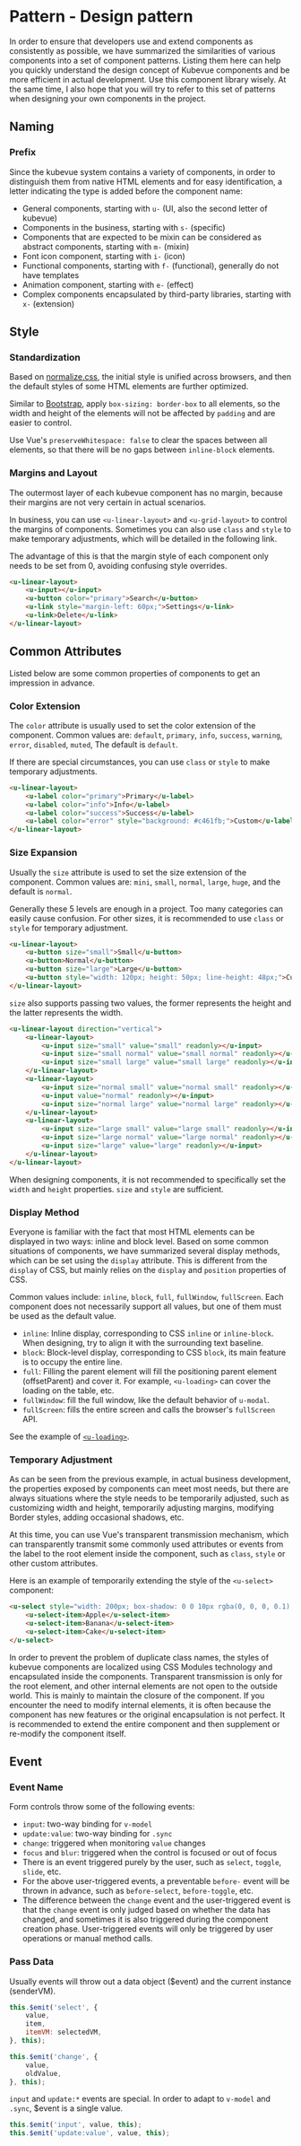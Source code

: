 # Pattern - Design pattern

In order to ensure that developers use and extend components as consistently as possible, we have summarized the similarities of various components into a set of component patterns. Listing them here can help you quickly understand the design concept of Kubevue components and be more efficient in actual development. Use this component library wisely. At the same time, I also hope that you will try to refer to this set of patterns when designing your own components in the project.

## Naming

### Prefix

Since the kubevue system contains a variety of components, in order to distinguish them from native HTML elements and for easy identification, a letter indicating the type is added before the component name:

- General components, starting with `u-` (UI, also the second letter of kubevue)
- Components in the business, starting with `s-` (specific)
- Components that are expected to be mixin can be considered as abstract components, starting with `m-` (mixin)
- Font icon component, starting with `i-` (icon)
- Functional components, starting with `f-` (functional), generally do not have templates
- Animation component, starting with `e-` (effect)
- Complex components encapsulated by third-party libraries, starting with `x-` (extension)

## Style

### Standardization

Based on [normalize.css](http://necolas.github.io/normalize.css), the initial style is unified across browsers, and then the default styles of some HTML elements are further optimized.

Similar to [Bootstrap](https://getbootstrap.com), apply `box-sizing: border-box` to all elements, so the width and height of the elements will not be affected by `padding` and are easier to control.

Use Vue's `preserveWhitespace: false` to clear the spaces between all elements, so that there will be no gaps between `inline-block` elements.

### Margins and Layout

The outermost layer of each kubevue component has no margin, because their margins are not very certain in actual scenarios.

In business, you can use `<u-linear-layout>` and `<u-grid-layout>` to control the margins of components. Sometimes you can also use `class` and `style` to make temporary adjustments, which will be detailed in the following link.

The advantage of this is that the margin style of each component only needs to be set from 0, avoiding confusing style overrides.

``` html
<u-linear-layout>
    <u-input></u-input>
    <u-button color="primary">Search</u-button>
    <u-link style="margin-left: 60px;">Settings</u-link>
    <u-link>Delete</u-link>
</u-linear-layout>
```

## Common Attributes

Listed below are some common properties of components to get an impression in advance.

### Color Extension

The `color` attribute is usually used to set the color extension of the component. Common values     are: `default`, `primary`, `info`, `success`, `warning`, `error`, `disabled`, `muted`, The default is `default`.

If there are special circumstances, you can use `class` or `style` to make temporary adjustments.

``` html
<u-linear-layout>
    <u-label color="primary">Primary</u-label>
    <u-label color="info">Info</u-label>
    <u-label color="success">Success</u-label>
    <u-label color="error" style="background: #c461fb;">Custom</u-label>
</u-linear-layout>
```

### Size Expansion

Usually the `size` attribute is used to set the size extension of the component. Common values   are: `mini`, `small`, `normal`, `large`, `huge`, and the default is `normal`.

Generally these 5 levels are enough in a project. Too many categories can easily cause confusion. For other sizes, it is recommended to use `class` or `style` for temporary adjustment.

``` html
<u-linear-layout>
    <u-button size="small">Small</u-button>
    <u-button>Normal</u-button>
    <u-button size="large">Large</u-button>
    <u-button style="width: 120px; height: 50px; line-height: 48px;">Custom</u-button>
</u-linear-layout>
```

`size` also supports passing two values, the former represents the height and the latter represents the width.

``` html
<u-linear-layout direction="vertical">
    <u-linear-layout>
        <u-input size="small" value="small" readonly></u-input>
        <u-input size="small normal" value="small normal" readonly></u-input>
        <u-input size="small large" value="small large" readonly></u-input>
    </u-linear-layout>
    <u-linear-layout>
        <u-input size="normal small" value="normal small" readonly></u-input>
        <u-input value="normal" readonly></u-input>
        <u-input size="normal large" value="normal large" readonly></u-input>
    </u-linear-layout>
    <u-linear-layout>
        <u-input size="large small" value="large small" readonly></u-input>
        <u-input size="large normal" value="large normal" readonly></u-input>
        <u-input size="large" value="large" readonly></u-input>
    </u-linear-layout>
</u-linear-layout>
```

When designing components, it is not recommended to specifically set the `width` and `height` properties. `size` and `style` are sufficient.

### Display Method

Everyone is familiar with the fact that most HTML elements can be displayed in two ways: inline and block level. Based on some common situations of components, we have summarized several display methods, which can be set using the `display` attribute. This is different from the `display` of CSS, but mainly relies on the `display` and `position` properties of CSS.

Common values   include: `inline`, `block`, `full`, `fullWindow`, `fullScreen`. Each component does not necessarily support all values, but one of them must be used as the default value.

- `inline`: Inline display, corresponding to CSS `inline` or `inline-block`. When designing, try to align it with the surrounding text baseline.
- `block`: Block-level display, corresponding to CSS `block`, its main feature is to occupy the entire line.
- `full`: Filling the parent element will fill the positioning parent element (offsetParent) and cover it. For example, `<u-loading>` can cover the loading on the table, etc.
- `fullWindow`: fill the full window, like the default behavior of `u-modal`.
- `fullScreen`: fills the entire screen and calls the browser's `fullScreen` API.

See the example of [`<u-loading>`](u-loading).

### Temporary Adjustment

As can be seen from the previous example, in actual business development, the properties exposed by components can meet most needs, but there are always situations where the style needs to be temporarily adjusted, such as customizing width and height, temporarily adjusting margins, modifying Border styles, adding occasional shadows, etc.

At this time, you can use Vue's transparent transmission mechanism, which can transparently transmit some commonly used attributes or events from the label to the root element inside the component, such as `class`, `style` or other custom attributes.

Here is an example of temporarily extending the style of the `<u-select>` component:
``` html
<u-select style="width: 200px; box-shadow: 0 0 10px rgba(0, 0, 0, 0.1);">
    <u-select-item>Apple</u-select-item>
    <u-select-item>Banana</u-select-item>
    <u-select-item>Cake</u-select-item>
</u-select>
```

In order to prevent the problem of duplicate class names, the styles of kubevue components are localized using CSS Modules technology and encapsulated inside the components. Transparent transmission is only for the root element, and other internal elements are not open to the outside world. This is mainly to maintain the closure of the component. If you encounter the need to modify internal elements, it is often because the component has new features or the original encapsulation is not perfect. It is recommended to extend the entire component and then supplement or re-modify the component itself.

## Event

### Event Name

Form controls throw some of the following events:

- `input`: two-way binding for `v-model`
- `update:value`: two-way binding for `.sync`
- `change`: triggered when monitoring `value` changes
- `focus` and `blur`: triggered when the control is focused or out of focus
- There is an event triggered purely by the user, such as `select`, `toggle`, `slide`, etc.
- For the above user-triggered events, a preventable `before-` event will be thrown in advance, such as `before-select`, `before-toggle`, etc.
- The difference between the `change` event and the user-triggered event is that the `change` event is only judged based on whether the data has changed, and sometimes it is also triggered during the component creation phase. User-triggered events will only be triggered by user operations or manual method calls.

### Pass Data

Usually events will throw out a data object ($event) and the current instance (senderVM).

``` js
this.$emit('select', {
    value,
    item,
    itemVM: selectedVM,
}, this);

this.$emit('change', {
    value,
    oldValue,
}, this);
```


`input` and `update:*` events are special. In order to adapt to `v-model` and `.sync`, $event is a single value.

``` js
this.$emit('input', value, this);
this.$emit('update:value', value, this);
```
